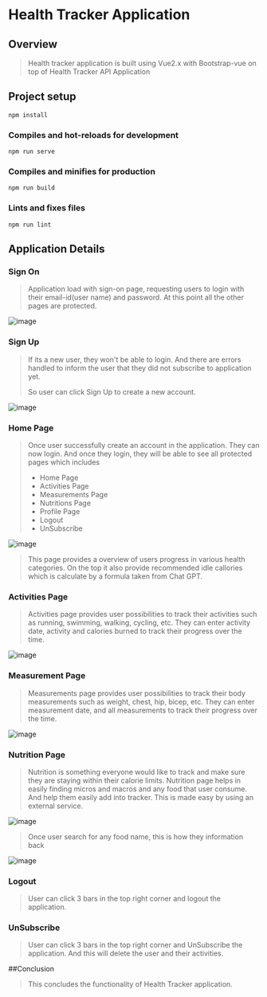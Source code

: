 # Health Tracker Application

## Overview
> Health tracker application is built using Vue2.x with Bootstrap-vue on top of Health Tracker API Application
> 
## Project setup
```
npm install
```

### Compiles and hot-reloads for development
```
npm run serve
```

### Compiles and minifies for production
```
npm run build
```

### Lints and fixes files
```
npm run lint
```

## Application Details

### Sign On
> Application load with sign-on page, requesting users to login with their email-id(user name) and password.
> At this point all the other pages are protected.
>

![image](./healthtrackervuepages/images/SignOn.png)

### Sign Up
> If its a new user, they won't be able to login. And there are errors handled to inform the user that they did not
> subscribe to application yet.
> 
> So user can click Sign Up to create a new account.

![image](./healthtrackervuepages/images/SignUp.png)

### Home Page
> Once user successfully create an account in the application. They can now login.
> And once they login, they will be able to see all protected pages which includes
> + Home Page
> + Activities Page
> + Measurements Page
> + Nutritions Page
> + Profile Page
> + Logout
> + UnSubscribe

![image](./healthtrackervuepages/images/HomePage.png)

> This page provides a overview of users progress in various health categories.
> On the top it also provide recommended idle callories which is calculate by a formula taken from Chat GPT. 
> 

### Activities Page
> Activities page provides user possibilities to track their activities such as running, swimming, walking, cycling, etc.
> They can enter activity date, activity and calories burned to track their progress over the time.

![image](./healthtrackervuepages/images/Activities%20Page.png)

### Measurement Page
> Measurements page provides user possibilities to track their body measurements such as weight, chest, hip, bicep, etc.
> They can enter measurement date, and all measurements to track their progress over the time.

![image](./healthtrackervuepages/images/MeasurementsPage.png)

### Nutrition Page
> Nutrition is something everyone would like to track and make sure they are staying within their calorie limits.
> Nutrition page helps in easily finding micros and macros and any food that user consume. And help them easily add into 
> tracker. This is made easy by using an external service.

![image](./healthtrackervuepages/images/NutritionPage.png)

> Once user search for any food name, this is how they information back
> 
![image](./healthtrackervuepages/images/NutrientSearch.png)

### Logout
> User can click 3 bars in the top right corner and logout the application.
>
### UnSubscribe
> User can click 3 bars in the top right corner and UnSubscribe the application. And this will delete the user and their activities.


##Conclusion
> This concludes the functionality of Health Tracker application.
